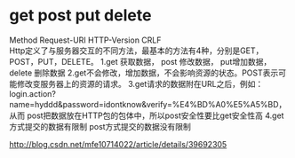 # get post put delete
Method Request-URI HTTP-Version CRLF  
Http定义了与服务器交互的不同方法，最基本的方法有4种，分别是GET，POST，PUT，DELETE。
1.get 获取数据， post 修改数据， put增加数据， delete 删除数据
2.get不会修改，增加数据，不会影响资源的状态。POST表示可能修改变服务器上的资源的请求。
3.get请求的数据附在URL之后，例如：login.action?name=hyddd&password=idontknow&verify=%E4%BD%A0%E5%A5%BD，从而
  post把数据放在HTTP包的包体中，所以post安全性要比get安全性高
4.get方式提交的数据有限制
  post方式提交的数据没有限制
  
  http://blog.csdn.net/mfe10714022/article/details/39692305
